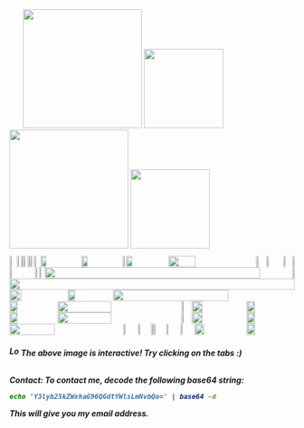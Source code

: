 <section class="principal content" style="display: flex; flex-direction: row; gap: 10px; flex-wrap: wrap; align-items: flex-start; width: 100%; max-width: 1000px; margin: 0 auto;">
  <article class="couple-pictures" style="gap: 10px">
&nbsp &nbsp &nbsp
<img src="https://github.com/user-attachments/assets/af795ee9-af4a-4683-acc8-d4b30af3d02e" width="210">
<img src="https://github.com/user-attachments/assets/41e18e00-11de-4bfb-993a-d1f05d4b8842" width="140">
    <img src="https://github.com/user-attachments/assets/af795ee9-af4a-4683-acc8-d4b30af3d02e" width="210">
<img src="https://github.com/user-attachments/assets/41e18e00-11de-4bfb-993a-d1f05d4b8842" width="140">
    <br>
</article>
<article class="browser-tab">
<picture><source media="(prefers-color-scheme: light)" srcset="https://cristiandelahooz.github.io/cristiandelahooz/generator/generated/42d246e86dbd4a939d9ccc6591219bcc57d6183956a6246c35d1be6df80379de6dc778b625a5ca42a5fe7e3c2e8becdc57956223d8f0c57541d751058e937369.png"><source media="(prefers-color-scheme: dark)" srcset="https://cristiandelahooz.github.io/cristiandelahooz/generator/generated/6b167f71a782362752b814be67a46b262f0c4ee2dce9500fd24df9311bee952feb206b2402e964e769e77a5884dbb69f9ca52ec778fbc3e705c48cd57eb9dfa8.png"><img src="https://cristiandelahooz.github.io/cristiandelahooz/generator/generated/42d246e86dbd4a939d9ccc6591219bcc57d6183956a6246c35d1be6df80379de6dc778b625a5ca42a5fe7e3c2e8becdc57956223d8f0c57541d751058e937369.png" width="2.4822695035460995%" /></picture><a href="#js-contribution-activity"><picture><source media="(prefers-color-scheme: light)" srcset="https://cristiandelahooz.github.io/cristiandelahooz/generator/generated/d3d8559acdac9fc85ced576830bafd7b6054c216a3617652f365cbe1a91e5262156d8fbab4839ed3115d4887f244c883cce95b9b506e0ea5529044244658c8aa.png"><source media="(prefers-color-scheme: dark)" srcset="https://cristiandelahooz.github.io/cristiandelahooz/generator/generated/0e4cc93fce5aa568da6ce76830853d9cbbc0993c56bb92d5e7bf1bdad06ff401c0b097dd58a67835a23ac0b3cd9b2503fa76ad4206b83212c3768a238467deb3.png"><img src="https://cristiandelahooz.github.io/cristiandelahooz/generator/generated/d3d8559acdac9fc85ced576830bafd7b6054c216a3617652f365cbe1a91e5262156d8fbab4839ed3115d4887f244c883cce95b9b506e0ea5529044244658c8aa.png" width="1.4184397163120568%" /></picture></a><picture><source media="(prefers-color-scheme: light)" srcset="https://cristiandelahooz.github.io/cristiandelahooz/generator/generated/becc65165b902b95c14ae12bb2eb936e39ae7ad5a983b2c852ad0e49b3e64a09a7da09590d94cb0a40269fea2b2a5caa90ddae87f20719ef25d4b2a5d16c3f81.png"><source media="(prefers-color-scheme: dark)" srcset="https://cristiandelahooz.github.io/cristiandelahooz/generator/generated/7fbbe36fef3ff0896a30964782c7d9836c84e98d5e6ec86be12ca676c252addaeedc1a2d15f06bf6f428959c691a500fd7b2ef287777934d4c33d628ebbb1c00.png"><img src="https://cristiandelahooz.github.io/cristiandelahooz/generator/generated/becc65165b902b95c14ae12bb2eb936e39ae7ad5a983b2c852ad0e49b3e64a09a7da09590d94cb0a40269fea2b2a5caa90ddae87f20719ef25d4b2a5d16c3f81.png" width="0.9456264775413712%" /></picture><a href="#-the-above-image-is-interactive-try-clicking-on-the-tabs-"><picture><source media="(prefers-color-scheme: light)" srcset="https://cristiandelahooz.github.io/cristiandelahooz/generator/generated/1b0c29f41cdd662baacb6a760d01fede85ce0ca131e57560d7313ddb78effadf3fd11d32b28df184006d90cc3cbe29e1021de694d0698ebca5395792e0c6859a.png"><source media="(prefers-color-scheme: dark)" srcset="https://cristiandelahooz.github.io/cristiandelahooz/generator/generated/1b4138c079e1db237af31e6cfd1ad0b242398827624defff86a1b7a89fdd556cd817e199df9ae081f8f8fa134788cd7edf136665487aa49e4c2d897d7da791f2.png"><img src="https://cristiandelahooz.github.io/cristiandelahooz/generator/generated/1b0c29f41cdd662baacb6a760d01fede85ce0ca131e57560d7313ddb78effadf3fd11d32b28df184006d90cc3cbe29e1021de694d0698ebca5395792e0c6859a.png" width="1.4184397163120568%" /></picture></a><picture><source media="(prefers-color-scheme: light)" srcset="https://cristiandelahooz.github.io/cristiandelahooz/generator/generated/becc65165b902b95c14ae12bb2eb936e39ae7ad5a983b2c852ad0e49b3e64a09a7da09590d94cb0a40269fea2b2a5caa90ddae87f20719ef25d4b2a5d16c3f81.png"><source media="(prefers-color-scheme: dark)" srcset="https://cristiandelahooz.github.io/cristiandelahooz/generator/generated/7fbbe36fef3ff0896a30964782c7d9836c84e98d5e6ec86be12ca676c252addaeedc1a2d15f06bf6f428959c691a500fd7b2ef287777934d4c33d628ebbb1c00.png"><img src="https://cristiandelahooz.github.io/cristiandelahooz/generator/generated/becc65165b902b95c14ae12bb2eb936e39ae7ad5a983b2c852ad0e49b3e64a09a7da09590d94cb0a40269fea2b2a5caa90ddae87f20719ef25d4b2a5d16c3f81.png" width="0.9456264775413712%" /></picture><a href="https://github.com/cristiandelahooz/cristiandelahooz/blob/master/readme.markdown"><picture><source media="(prefers-color-scheme: light)" srcset="https://cristiandelahooz.github.io/cristiandelahooz/generator/generated/e1374e691e855004cb3ee553567c68cc83f8a1509555889102e015f4e7ed0f39246cbcbba092b71da4f81988b2d391922df1638de2fb1b8eeaf0442b087c2b3e.png"><source media="(prefers-color-scheme: dark)" srcset="https://cristiandelahooz.github.io/cristiandelahooz/generator/generated/3369df70373213ef608cb491433601c05448ceffcaa8f6dc9c97bcbc2c6532f328346b1fb8d91990d9fa964d8896fe81022c698468e11322011bafaea52bf062.png"><img src="https://cristiandelahooz.github.io/cristiandelahooz/generator/generated/e1374e691e855004cb3ee553567c68cc83f8a1509555889102e015f4e7ed0f39246cbcbba092b71da4f81988b2d391922df1638de2fb1b8eeaf0442b087c2b3e.png" width="1.4184397163120568%" /></picture></a><picture><source media="(prefers-color-scheme: light)" srcset="https://cristiandelahooz.github.io/cristiandelahooz/generator/generated/e33eb9fbc7c484e2fcbcdb515899b179e0f482c4232c9da0eefd41ae4db2bbb0a1eb0c7508c6ed838775e1d43c961dd7556c816e4c8b66c2c4ccbc5afd020ba5.png"><source media="(prefers-color-scheme: dark)" srcset="https://cristiandelahooz.github.io/cristiandelahooz/generator/generated/4083ca44d8fbdf77750f618cf8a2406bf67b8a785e5c9e1b15735885b15e6ebfbb88780c13feb22609cf959c2a76ed8fcd88f98700e9591121c1bbd41d9455b4.png"><img src="https://cristiandelahooz.github.io/cristiandelahooz/generator/generated/e33eb9fbc7c484e2fcbcdb515899b179e0f482c4232c9da0eefd41ae4db2bbb0a1eb0c7508c6ed838775e1d43c961dd7556c816e4c8b66c2c4ccbc5afd020ba5.png" width="2.2458628841607564%" /></picture><a href="https://cristiandelahoz.tech"><picture><source media="(prefers-color-scheme: light)" srcset="https://cristiandelahooz.github.io/cristiandelahooz/generator/generated/5bd427f648619cd38450af876de3c8b04cd0db131e2c7cd9591125988a7fce30a88fcdb88b920c8f53f0176a0f6c3b491d88442ef26600ee4d28986e51c40243.png"><source media="(prefers-color-scheme: dark)" srcset="https://cristiandelahooz.github.io/cristiandelahooz/generator/generated/11148212b4cdf0d8db96c842f231320b7ff332ab2e799a4c7c97917f09ad2d32d9acbe4aa3ff601f75befcc57f1fad9d2fb6fccb1c61596ff290bde4dd47a3a9.png"><img src="https://cristiandelahooz.github.io/cristiandelahooz/generator/generated/5bd427f648619cd38450af876de3c8b04cd0db131e2c7cd9591125988a7fce30a88fcdb88b920c8f53f0176a0f6c3b491d88442ef26600ee4d28986e51c40243.png" width="14.420803782505912%" /></picture></a><a href="https://www.tiktok.com/@ignxtiuss_"><picture><source media="(prefers-color-scheme: light)" srcset="https://cristiandelahooz.github.io/cristiandelahooz/generator/generated/ff34903ddf8266455b214755b98abc53d54ec423ad3fef698b2981c02eed285e7f017ea9e9c24c46d5c01529a5f7d32d28cda216e261c6bb1c11ea393dba17bb.png"><source media="(prefers-color-scheme: dark)" srcset="https://cristiandelahooz.github.io/cristiandelahooz/generator/generated/220bd4f973dfc9566c5660e4738d23683f0db17f7c0b78cc8a911b355dec78c3d2bab942905ba1c1dff1d9d5f22efdf34b66442c3791d0acf07639d562223678.png"><img src="https://cristiandelahooz.github.io/cristiandelahooz/generator/generated/ff34903ddf8266455b214755b98abc53d54ec423ad3fef698b2981c02eed285e7f017ea9e9c24c46d5c01529a5f7d32d28cda216e261c6bb1c11ea393dba17bb.png" width="14.420803782505912%" /></picture></a><picture><source media="(prefers-color-scheme: light)" srcset="https://cristiandelahooz.github.io/cristiandelahooz/generator/generated/ac9ab6045061f5b96557bc3d9b3fb2630a1c052990c555ecd4265eff470e0dc033d1df78be97564abd51c3c62efdf88166ac8af179a8ffc5fd2578171039ad68.png"><source media="(prefers-color-scheme: dark)" srcset="https://cristiandelahooz.github.io/cristiandelahooz/generator/generated/5e6f9fc4ad31baa9d3d9eed3842fe36490776d3507a8fedafb9bc515f08896d36b9d6bf0b2989b03de3e90311474ade689d9dec18ef404524bbf54a28cb2fa96.png"><img src="https://cristiandelahooz.github.io/cristiandelahooz/generator/generated/ac9ab6045061f5b96557bc3d9b3fb2630a1c052990c555ecd4265eff470e0dc033d1df78be97564abd51c3c62efdf88166ac8af179a8ffc5fd2578171039ad68.png" width="1.1820330969267139%" /></picture><a href="https://www.instagram.com/ignxtiuss_/"><picture><source media="(prefers-color-scheme: light)" srcset="https://cristiandelahooz.github.io/cristiandelahooz/generator/generated/0341a04ee7f29435e833f1efab33d35de7209fe0166a06361e5defbd8a5fccaed57414fda93b841ac57c8c0f8b1523d7be459804b38e05623ae4d5bb94103322.png"><source media="(prefers-color-scheme: dark)" srcset="https://cristiandelahooz.github.io/cristiandelahooz/generator/generated/c4f1f842bedb561c81e2571a8aea29e7f0590c52a108fa16a4aff45cec4f64894cb9a033b7b9d4d79bc0e38fcba4e104aa09a4d467d4b137fd494c91886a57ce.png"><img src="https://cristiandelahooz.github.io/cristiandelahooz/generator/generated/0341a04ee7f29435e833f1efab33d35de7209fe0166a06361e5defbd8a5fccaed57414fda93b841ac57c8c0f8b1523d7be459804b38e05623ae4d5bb94103322.png" width="14.893617021276595%" /></picture></a><picture><source media="(prefers-color-scheme: light)" srcset="https://cristiandelahooz.github.io/cristiandelahooz/generator/generated/58afcf446330333dd77964657e76ade4cc92be3c377a037e9a170b343783fd1760ad222b15676a967e9251a91935d0f703a096a6bed14c8ad42b948585874b45.png"><source media="(prefers-color-scheme: dark)" srcset="https://cristiandelahooz.github.io/cristiandelahooz/generator/generated/734c553cc74f9e85e4b60caa8b9a579b16873455e02c63a088182139368b714d323e799ff02bd8b35206df9f47d9ff1b0c8192d26607fefe39cf7fae5fb9b1f7.png"><img src="https://cristiandelahooz.github.io/cristiandelahooz/generator/generated/58afcf446330333dd77964657e76ade4cc92be3c377a037e9a170b343783fd1760ad222b15676a967e9251a91935d0f703a096a6bed14c8ad42b948585874b45.png" width="30.73286052009456%" /></picture><a href="https://github.com/cristiandelahooz/cristiandelahooz/issues/new"><picture><source media="(prefers-color-scheme: light)" srcset="https://cristiandelahooz.github.io/cristiandelahooz/generator/generated/463ff50654fb38e10bfdb9b48b0e73c5e09a8b8878918af2c140be3d14e17848aafacb47afadce082860896dfab27f242e81ec1941167707ed9c0b6056151f1a.png"><source media="(prefers-color-scheme: dark)" srcset="https://cristiandelahooz.github.io/cristiandelahooz/generator/generated/2f2d177f547c6f9a34c1df1a4470093faa1976b17a8b76ffc221574c5a8f8c55570279d2b06812b50afcca1aad44bba3b1ce9b90e76dd9d5c406a843add49048.png"><img src="https://cristiandelahooz.github.io/cristiandelahooz/generator/generated/463ff50654fb38e10bfdb9b48b0e73c5e09a8b8878918af2c140be3d14e17848aafacb47afadce082860896dfab27f242e81ec1941167707ed9c0b6056151f1a.png" width="3.546099290780142%" /></picture></a><picture><source media="(prefers-color-scheme: light)" srcset="https://cristiandelahooz.github.io/cristiandelahooz/generator/generated/3ce1fba71d1d7b2fd7ccb45edcbf2119bf4df09a87a307b0658cd19981b9e2b45a38892113bedd4658085abbaf38321cbbb06fc683a3f294f59a6e065bddb5ee.png"><source media="(prefers-color-scheme: dark)" srcset="https://cristiandelahooz.github.io/cristiandelahooz/generator/generated/75fa467c99bc1f3c387ae7964292d5fe84a96883f38297eeb2d4ef6dbb47693be7b96b42d310d040dfa73fbef18b237a07e5e20772f5693f4d3e34d56e43f79d.png"><img src="https://cristiandelahooz.github.io/cristiandelahooz/generator/generated/3ce1fba71d1d7b2fd7ccb45edcbf2119bf4df09a87a307b0658cd19981b9e2b45a38892113bedd4658085abbaf38321cbbb06fc683a3f294f59a6e065bddb5ee.png" width="5.91016548463357%" /></picture><a href="https://github.com/leonsilicon/leonsilicon/tree/main/generator"><picture><source media="(prefers-color-scheme: light)" srcset="https://cristiandelahooz.github.io/cristiandelahooz/generator/generated/02cd95d65de38fe8c0c4f39db4d71786e0862a8ebf1dae27673e0d8b956884241a1cc0c6fc7e4272618f136d753d11797839c26bec65cfb3f60d6bba852dd993.png"><source media="(prefers-color-scheme: dark)" srcset="https://cristiandelahooz.github.io/cristiandelahooz/generator/generated/40e9155f66f8aeeb471f33039fac89ca977a7ce680ea664a16781d7c438f470afc3c8624828bd065e05dea899d415ee3ca370449a97f96467fd11a6fe2a4c776.png"><img src="https://cristiandelahooz.github.io/cristiandelahooz/generator/generated/02cd95d65de38fe8c0c4f39db4d71786e0862a8ebf1dae27673e0d8b956884241a1cc0c6fc7e4272618f136d753d11797839c26bec65cfb3f60d6bba852dd993.png" width="3.309692671394799%" /></picture></a><picture><source media="(prefers-color-scheme: light)" srcset="https://cristiandelahooz.github.io/cristiandelahooz/generator/generated/b49409a7335281d6e5fd1e3a3c64ebe47f302aa200e6c71a30f8c562c2bf29a6c958cc91afbd3baa6dcb95f27a7bc6b96a40d620fb9cd44502f1e0dd716bfef1.png"><source media="(prefers-color-scheme: dark)" srcset="https://cristiandelahooz.github.io/cristiandelahooz/generator/generated/2f4923e634c47f3c701d2cbe5d40b1ec9afa61b72a47e048071ee4bc62d1c873a252b0de5b0c51c202cb18fecb65488d47b77ca5638b8f50a096da805bcaa687.png"><img src="https://cristiandelahooz.github.io/cristiandelahooz/generator/generated/b49409a7335281d6e5fd1e3a3c64ebe47f302aa200e6c71a30f8c562c2bf29a6c958cc91afbd3baa6dcb95f27a7bc6b96a40d620fb9cd44502f1e0dd716bfef1.png" width="0.7092198581560284%" /></picture><picture><source media="(prefers-color-scheme: light)" srcset="https://cristiandelahooz.github.io/cristiandelahooz/generator/generated/b20e3b9550b287170be295868f65edac3d4189eae1578aba49d5cab2a69097daf6c5ddf66f8c5300f420b6a3c2f98febbe30091fe23d21e295d0dd825062a45b.png"><source media="(prefers-color-scheme: dark)" srcset="https://cristiandelahooz.github.io/cristiandelahooz/generator/generated/09be9b1155de0f2d94cfe9598691acec4a1672be379f0303905dfab2a6489d5bd7c411f52303e18df724cf717ebb1e96e731d18570a99f4890bac37bb5ae0e08.png"><img src="https://cristiandelahooz.github.io/cristiandelahooz/generator/generated/b20e3b9550b287170be295868f65edac3d4189eae1578aba49d5cab2a69097daf6c5ddf66f8c5300f420b6a3c2f98febbe30091fe23d21e295d0dd825062a45b.png" width="8.865248226950355%" /></picture><a href="https://github.com/cristiandelahooz"><picture><source media="(prefers-color-scheme: light)" srcset="https://cristiandelahooz.github.io/cristiandelahooz/generator/generated/301bb0a5304de6f0a8dc2a54e4f787641968fc7194c24912cd2e5d5c4619636096e11b3d4d8767d5d2d622dc0580a95247fcc014c38c90bb0714cddea4548a84.png"><source media="(prefers-color-scheme: dark)" srcset="https://cristiandelahooz.github.io/cristiandelahooz/generator/generated/8fede2abf97645bdd2cdf9add4026947f47a5a5999f3d99152b25d82a6a75c897322ea9f48a58a61a5588c54db5551f90e0587df46ce90701793611608ef41e1.png"><img src="https://cristiandelahooz.github.io/cristiandelahooz/generator/generated/301bb0a5304de6f0a8dc2a54e4f787641968fc7194c24912cd2e5d5c4619636096e11b3d4d8767d5d2d622dc0580a95247fcc014c38c90bb0714cddea4548a84.png" width="1.5366430260047281%" /></picture></a><picture><source media="(prefers-color-scheme: light)" srcset="https://cristiandelahooz.github.io/cristiandelahooz/generator/generated/b85fb7049a6821fc8915369385a39e8a426a6c17ec6eaac2ce098d829d0ae97ac0e5744b5cc678a3d2dfe65107c88d02863fccfbe3500afd771ecc6e9c200bf8.png"><source media="(prefers-color-scheme: dark)" srcset="https://cristiandelahooz.github.io/cristiandelahooz/generator/generated/535b493f970106c9575cf3255aeda3d631c786126d852b9565d181052d41c898cf4709a4fe486e88bc141b68c0e3319726bc2a1770b956206d562d144b7e177e.png"><img src="https://cristiandelahooz.github.io/cristiandelahooz/generator/generated/b85fb7049a6821fc8915369385a39e8a426a6c17ec6eaac2ce098d829d0ae97ac0e5744b5cc678a3d2dfe65107c88d02863fccfbe3500afd771ecc6e9c200bf8.png" width="1.8912529550827424%" /></picture><a href="https://cristiandelahoz.tech"><picture><source media="(prefers-color-scheme: light)" srcset="https://cristiandelahooz.github.io/cristiandelahooz/generator/generated/b970bb5c70d0218095cb524d5ed744ff2fa7161381be24086b9af00ebf3551ec1f294e77cc66ec76edbb7b1be5eba290b3a374d2bb8ceea1efbcaaa8583b020e.png"><source media="(prefers-color-scheme: dark)" srcset="https://cristiandelahooz.github.io/cristiandelahooz/generator/generated/e8455e414ee352b6fbd9e76cee1796e73d48ecb49497132d8fa8a19d451d9a6460c16bb943b885651c114fc38453ea2062245604c877f84670750c633343f215.png"><img src="https://cristiandelahooz.github.io/cristiandelahooz/generator/generated/b970bb5c70d0218095cb524d5ed744ff2fa7161381be24086b9af00ebf3551ec1f294e77cc66ec76edbb7b1be5eba290b3a374d2bb8ceea1efbcaaa8583b020e.png" width="86.99763593380615%" /></picture></a><picture><source media="(prefers-color-scheme: light)" srcset="https://cristiandelahooz.github.io/cristiandelahooz/generator/generated/40204f0bb3f056cd387712574833e372ec284b4c37e97caec0d813d9aa4d1beeb34b21da98920c2c9569423e31f5f24c89c17cacf2cec5b7f36961bb069e1c96.png"><source media="(prefers-color-scheme: dark)" srcset="https://cristiandelahooz.github.io/cristiandelahooz/generator/generated/0fd638bb4d3a7074e452f41b317ffe12850cee1d3443da176b69f1e298326ab6b4309bff39d94385f8db7de98eda196e2fd07b1feb207c2663aee3eaea07fac5.png"><img src="https://cristiandelahooz.github.io/cristiandelahooz/generator/generated/40204f0bb3f056cd387712574833e372ec284b4c37e97caec0d813d9aa4d1beeb34b21da98920c2c9569423e31f5f24c89c17cacf2cec5b7f36961bb069e1c96.png" width="0.7092198581560284%" /></picture><picture><source media="(prefers-color-scheme: light)" srcset="https://cristiandelahooz.github.io/cristiandelahooz/generator/generated/9949e1c071b59f1fc1dc8653606c3e708cecf9110f331d22c6d975a13d692ca7c48bc2dd32e485ef7df726cd637a00fcb115fb1d2429954f68248c51701ae09e.png"><source media="(prefers-color-scheme: dark)" srcset="https://cristiandelahooz.github.io/cristiandelahooz/generator/generated/948446b5746f8f1dd1e4712c3d7d762ce9de6469683ba05f3bbf1d59852712658430e146e3ff1293be31b69c2bd576576c04ee41ad50e3738289908e49b42d46.png"><img src="https://cristiandelahooz.github.io/cristiandelahooz/generator/generated/9949e1c071b59f1fc1dc8653606c3e708cecf9110f331d22c6d975a13d692ca7c48bc2dd32e485ef7df726cd637a00fcb115fb1d2429954f68248c51701ae09e.png" width="100%" /></picture><picture><source media="(prefers-color-scheme: light)" srcset="https://cristiandelahooz.github.io/cristiandelahooz/generator/generated/351903b727a772b56f04b8da981a323bd1d5147219c9be8582fc99b1a319ffce02c2699e63ccb1713e56312a369775cedef245571b185142cabd23c5009e56ae.png"><source media="(prefers-color-scheme: dark)" srcset="https://cristiandelahooz.github.io/cristiandelahooz/generator/generated/8d9a32be6205202e8022ad29a0dd69f501e84236bc67107f0600b97b0c2f2309960a1c5d7a1768b65f1f978c5ac2ab9e8c9273847221891e02bfd8019e6ea457.png"><img src="https://cristiandelahooz.github.io/cristiandelahooz/generator/generated/351903b727a772b56f04b8da981a323bd1d5147219c9be8582fc99b1a319ffce02c2699e63ccb1713e56312a369775cedef245571b185142cabd23c5009e56ae.png" width="20.44917257683215%" /></picture><a href="https://linkedin.com/in/cristiandelahooz"><picture><source media="(prefers-color-scheme: light)" srcset="https://cristiandelahooz.github.io/cristiandelahooz/generator/generated/2ba594fb73e13598614e02c27f06c07b312fdcce94d2dfc28d2bf18b76e9e10ead5d176ee0b85bbb3fdaf6221b6d174f6ddf87d370703e4a4ba1c135cbdc371d.png"><source media="(prefers-color-scheme: dark)" srcset="https://cristiandelahooz.github.io/cristiandelahooz/generator/generated/daa832a850391802400d51efdd02dfea167cf3dfaa8e074f7db937b3f3535cf0fc11f984d16698f734ca85964cb40a5f2d36ffd09bdd67e1024cb963df006779.png"><img src="https://cristiandelahooz.github.io/cristiandelahooz/generator/generated/2ba594fb73e13598614e02c27f06c07b312fdcce94d2dfc28d2bf18b76e9e10ead5d176ee0b85bbb3fdaf6221b6d174f6ddf87d370703e4a4ba1c135cbdc371d.png" width="15.839243498817968%" /></picture></a><picture><source media="(prefers-color-scheme: light)" srcset="https://cristiandelahooz.github.io/cristiandelahooz/generator/generated/51df12f6e7680691ac59759f96ad6dcfb2dd860d494c0d20e5dd6849265e0bc31b657427b0838bd51ac06be959edfba4cdb435ba7a97d9c533437281bdb0b15e.png"><source media="(prefers-color-scheme: dark)" srcset="https://cristiandelahooz.github.io/cristiandelahooz/generator/generated/236753866bee0ae85a0c9aa28ef5ee04ff979dafcf7a95e65d9484ff2cc044008e31d8948522186841977859e11c6120c38fd2b629b9a85b00bd89a7a5b55467.png"><img src="https://cristiandelahooz.github.io/cristiandelahooz/generator/generated/51df12f6e7680691ac59759f96ad6dcfb2dd860d494c0d20e5dd6849265e0bc31b657427b0838bd51ac06be959edfba4cdb435ba7a97d9c533437281bdb0b15e.png" width="63.71158392434988%" /></picture><picture><source media="(prefers-color-scheme: light)" srcset="https://cristiandelahooz.github.io/cristiandelahooz/generator/generated/135b01a287143772579e666b4c8955b1dcb86834b463b36f4a070c749b9428bec7c4965db1c652997a4414c9f4db09634530b6a64a240c05c241029e0fd2e29a.png"><source media="(prefers-color-scheme: dark)" srcset="https://cristiandelahooz.github.io/cristiandelahooz/generator/generated/395044ba7d5000d8fe03bb9915a3e9088f227e911f1035c2f58b826fe61d2badff6eaa3aea1f540ef24c18d09a45c32e84d79598a7e338ee1f0c4d826acf2c62.png"><img src="https://cristiandelahooz.github.io/cristiandelahooz/generator/generated/135b01a287143772579e666b4c8955b1dcb86834b463b36f4a070c749b9428bec7c4965db1c652997a4414c9f4db09634530b6a64a240c05c241029e0fd2e29a.png" width="16.78486997635934%" /></picture><a href="https://github.com/cristiandelahooz/cristiandelahooz/blob/master/README.md#cristiandelahooz"><picture><source media="(prefers-color-scheme: light)" srcset="https://cristiandelahooz.github.io/cristiandelahooz/generator/generated/a53485a0bc2633c0cefc31e65ee694f969291e6a56755f24f3ebd0b61057cbc18b1f270456a7ff21f4bbcab329e7bd83431a3957d0fc2a645803327044e0503d.png"><source media="(prefers-color-scheme: dark)" srcset="https://cristiandelahooz.github.io/cristiandelahooz/generator/generated/7e118fc2d70bd57ff5ef3e42b4b1ee46ad4090d2f63d31cc38906b15d1fd57c059d7ac96363fd40f527c398a027be59f4758a1a87d0ead5dc6db9875333ff6d4.png"><img src="https://cristiandelahooz.github.io/cristiandelahooz/generator/generated/a53485a0bc2633c0cefc31e65ee694f969291e6a56755f24f3ebd0b61057cbc18b1f270456a7ff21f4bbcab329e7bd83431a3957d0fc2a645803327044e0503d.png" width="43.61702127659575%" /></picture></a><picture><source media="(prefers-color-scheme: light)" srcset="https://cristiandelahooz.github.io/cristiandelahooz/generator/generated/a9d1ca2e37092ac39b502f5b510df531c3542c2026d7d8da5672bb6b7e27714d8e8fe9f1e2c2e43e8910ba4322645614a4b11a1b330a628ddce6f8dc73e0d838.png"><source media="(prefers-color-scheme: dark)" srcset="https://cristiandelahooz.github.io/cristiandelahooz/generator/generated/a58c93c64b227988e440fb3c07560da8d9b0b58e17de288e3c5a256877621ba9158b1c517cbc82d7247fc13103e1c6ae93c11059ada6710ed5b30398f0734a71.png"><img src="https://cristiandelahooz.github.io/cristiandelahooz/generator/generated/a9d1ca2e37092ac39b502f5b510df531c3542c2026d7d8da5672bb6b7e27714d8e8fe9f1e2c2e43e8910ba4322645614a4b11a1b330a628ddce6f8dc73e0d838.png" width="3.4278959810874707%" /></picture><a href="https://do.linkedin.com/in/cristian-de-la-hoz-zz"><picture><source media="(prefers-color-scheme: light)" srcset="https://cristiandelahooz.github.io/cristiandelahooz/generator/generated/323192e14a1da00a70a2c95626fbd7da819bbc1409303583ea7c24fa846ee186db9bc5769bd4339697793533bf36088310dc4d106928835072a8fcd2be42e429.png"><source media="(prefers-color-scheme: dark)" srcset="https://cristiandelahooz.github.io/cristiandelahooz/generator/generated/4e1d601a6bd01a980238f2a1e0086690739162da07da1ea3c037f0d31757e8c05942442f159f330380c8eab785502b3bfe8388bd2a69e445805f9a1a1ab888bb.png"><img src="https://cristiandelahooz.github.io/cristiandelahooz/generator/generated/323192e14a1da00a70a2c95626fbd7da819bbc1409303583ea7c24fa846ee186db9bc5769bd4339697793533bf36088310dc4d106928835072a8fcd2be42e429.png" width="19.38534278959811%" /></picture></a><picture><source media="(prefers-color-scheme: light)" srcset="https://cristiandelahooz.github.io/cristiandelahooz/generator/generated/1ef88b49bc5350269511e5826ba5120718f82762ca053ad4bd3382adc01a4dfe4f3dc93b1b18a7986fa3504c0d12610574aff330af1d45b8da202324a63e15df.png"><source media="(prefers-color-scheme: dark)" srcset="https://cristiandelahooz.github.io/cristiandelahooz/generator/generated/118b89c4f6c97432a92425f2e9166bb982110c6370f2510db2038874c4d910e5c65a58c9639236be89d741e1670b49edde977634451f01bde3422fef58616a79.png"><img src="https://cristiandelahooz.github.io/cristiandelahooz/generator/generated/1ef88b49bc5350269511e5826ba5120718f82762ca053ad4bd3382adc01a4dfe4f3dc93b1b18a7986fa3504c0d12610574aff330af1d45b8da202324a63e15df.png" width="16.78486997635934%" /></picture><picture><source media="(prefers-color-scheme: light)" srcset="https://cristiandelahooz.github.io/cristiandelahooz/generator/generated/b3b42481b1b860d92094aca2908afb03bac6e04d88d08e8b4475f49cec9db7d67ea9a6c3f54ae4b6fb0923cac9016bfedd77d1c19281735da81e5fed8a36d302.png"><source media="(prefers-color-scheme: dark)" srcset="https://cristiandelahooz.github.io/cristiandelahooz/generator/generated/6ba4792e75d31b0a39967131ff521e35923e3cf9ef75c82cf0a9be83573ef78dddf4d56e8bf536f9a0ab988424ae30bf91098b8f56b2cf2881db2757e57b899c.png"><img src="https://cristiandelahooz.github.io/cristiandelahooz/generator/generated/b3b42481b1b860d92094aca2908afb03bac6e04d88d08e8b4475f49cec9db7d67ea9a6c3f54ae4b6fb0923cac9016bfedd77d1c19281735da81e5fed8a36d302.png" width="16.78486997635934%" /></picture><a href="https://github.com/cristiandelahooz/cristiandelahooz/blob/master/README.md#cristiandelahooz"><picture><source media="(prefers-color-scheme: light)" srcset="https://cristiandelahooz.github.io/cristiandelahooz/generator/generated/readme-light.7eb9cc8f268d609c8bb0a7234a0455a35a4a402407607a1f684ceaa303228e1061995944f40c1b3778b9be6e765d0a3674e3a025d7cafadbe032ab216434c9f1.png"><source media="(prefers-color-scheme: dark)" srcset="https://cristiandelahooz.github.io/cristiandelahooz/generator/generated/readme-dark.a5c9ec2046daaeda328e17c934ca734eb7e015a29d47a02d89268b673e0b67db95bc60b27984301661c20af9ac216a910add1a741c061a1fd262165fc5a56577.png"><img src="https://cristiandelahooz.github.io/cristiandelahooz/generator/generated/readme-light.7eb9cc8f268d609c8bb0a7234a0455a35a4a402407607a1f684ceaa303228e1061995944f40c1b3778b9be6e765d0a3674e3a025d7cafadbe032ab216434c9f1.png" width="43.61702127659575%" /></picture></a><picture><source media="(prefers-color-scheme: light)" srcset="https://cristiandelahooz.github.io/cristiandelahooz/generator/generated/9e9ba37072ca21630e337f7399d557a1402540c540905b93b405735777af4e13f95ea7cbf151ef0a38fe150d6f469d3de11917b6cf72b795d257c5e6f22e1ea4.png"><source media="(prefers-color-scheme: dark)" srcset="https://cristiandelahooz.github.io/cristiandelahooz/generator/generated/e147c0b207855bda2db5bb196a5b56b095416a5391bfb858d74748e0ed61fc0262cc239b49c95f859c7656d3a3acd1f1fb9b00439ec42130211e6225e9017f78.png"><img src="https://cristiandelahooz.github.io/cristiandelahooz/generator/generated/9e9ba37072ca21630e337f7399d557a1402540c540905b93b405735777af4e13f95ea7cbf151ef0a38fe150d6f469d3de11917b6cf72b795d257c5e6f22e1ea4.png" width="3.4278959810874707%" /></picture><a href="https://do.linkedin.com/in/cristian-de-la-hoz-zz"><picture><source media="(prefers-color-scheme: light)" srcset="https://cristiandelahooz.github.io/cristiandelahooz/generator/generated/ab147be440ae007f70e4ddacdcb999e7e1261b28d184190bd5047a25c70ec6a60a0bcc3dbfb0291d2427bdfe9a2171091624c3cae2b3eba45526f650f4855bd0.png"><source media="(prefers-color-scheme: dark)" srcset="https://cristiandelahooz.github.io/cristiandelahooz/generator/generated/889a4df12d8803e81b24555a2e2ea731e5c1b77e1feaa4e4f815b2dd7d232cb9633b5e725b0be052a5d86b46a6d6b695782164ef6a5fb860efb0ef03a22da3a2.png"><img src="https://cristiandelahooz.github.io/cristiandelahooz/generator/generated/ab147be440ae007f70e4ddacdcb999e7e1261b28d184190bd5047a25c70ec6a60a0bcc3dbfb0291d2427bdfe9a2171091624c3cae2b3eba45526f650f4855bd0.png" width="19.38534278959811%" /></picture></a><picture><source media="(prefers-color-scheme: light)" srcset="https://cristiandelahooz.github.io/cristiandelahooz/generator/generated/b3b42481b1b860d92094aca2908afb03bac6e04d88d08e8b4475f49cec9db7d67ea9a6c3f54ae4b6fb0923cac9016bfedd77d1c19281735da81e5fed8a36d302.png"><source media="(prefers-color-scheme: dark)" srcset="https://cristiandelahooz.github.io/cristiandelahooz/generator/generated/6ba4792e75d31b0a39967131ff521e35923e3cf9ef75c82cf0a9be83573ef78dddf4d56e8bf536f9a0ab988424ae30bf91098b8f56b2cf2881db2757e57b899c.png"><img src="https://cristiandelahooz.github.io/cristiandelahooz/generator/generated/b3b42481b1b860d92094aca2908afb03bac6e04d88d08e8b4475f49cec9db7d67ea9a6c3f54ae4b6fb0923cac9016bfedd77d1c19281735da81e5fed8a36d302.png" width="16.78486997635934%" /></picture><picture><source media="(prefers-color-scheme: light)" srcset="https://cristiandelahooz.github.io/cristiandelahooz/generator/generated/a53e30e237a32a3e58eb14a9ab04c7b310b2a950688297e4e03f7358907fc99cccb201d3e017e5395197ace0590dfb49272fa166feb21ce21df5c99c3c256614.png"><source media="(prefers-color-scheme: dark)" srcset="https://cristiandelahooz.github.io/cristiandelahooz/generator/generated/326090ec7cb8ab0aa09bb5336da3a52e25edc504f4fb662ea7e8a547f942a98917420a69321f7c5507111779a5bdc4ea9c8dc7fc0adf199b8cc34d03cce9ced8.png"><img src="https://cristiandelahooz.github.io/cristiandelahooz/generator/generated/a53e30e237a32a3e58eb14a9ab04c7b310b2a950688297e4e03f7358907fc99cccb201d3e017e5395197ace0590dfb49272fa166feb21ce21df5c99c3c256614.png" width="39.952718676122934%" /></picture><a href="https://github.com/cristiandelahooz/cristiandelahooz/issues/new"><picture><source media="(prefers-color-scheme: light)" srcset="https://cristiandelahooz.github.io/cristiandelahooz/generator/generated/ceffbe45c2e49114264c180c9c7f2e3263b98dcc818df3daba9eeaab8311ff7aa7c89c0b7725c2d45466ba69831d0cd9008eab74145b5625fa8a8464e54bf2c6.png"><source media="(prefers-color-scheme: dark)" srcset="https://cristiandelahooz.github.io/cristiandelahooz/generator/generated/2209115b8eb4fab6cc8369d7834b9e88b22e952ff12df6a8fabb7941245737edc47af7c364bb7ad32c0443b3abd2528c0d83b58dede33ef2793da7a6b0c72758.png"><img src="https://cristiandelahooz.github.io/cristiandelahooz/generator/generated/ceffbe45c2e49114264c180c9c7f2e3263b98dcc818df3daba9eeaab8311ff7aa7c89c0b7725c2d45466ba69831d0cd9008eab74145b5625fa8a8464e54bf2c6.png" width="5.08274231678487%" /></picture></a><a href="https://github.com/cristiandelahooz"><picture><source media="(prefers-color-scheme: light)" srcset="https://cristiandelahooz.github.io/cristiandelahooz/generator/generated/ec273166d1f3408c5525ecbed14afa3d712510bf691736d6d5db981c5874d9f72513594c17076fdb12533f6af4e778d9c1f51e99488de4309388be3dcf6a176f.png"><source media="(prefers-color-scheme: dark)" srcset="https://cristiandelahooz.github.io/cristiandelahooz/generator/generated/34abb3105b8b370c1f41cbcfcc29336ef27290cdfb1ad463b446be652e1776c1981ff99faae1742a41cb6cae586ec1a70f33926c0b77df6ad2f638e3f7d6dd22.png"><img src="https://cristiandelahooz.github.io/cristiandelahooz/generator/generated/ec273166d1f3408c5525ecbed14afa3d712510bf691736d6d5db981c5874d9f72513594c17076fdb12533f6af4e778d9c1f51e99488de4309388be3dcf6a176f.png" width="4.609929078014184%" /></picture></a><picture><source media="(prefers-color-scheme: light)" srcset="https://cristiandelahooz.github.io/cristiandelahooz/generator/generated/7e20dbbe2c81857c8ddc508a59aa2613c2b0a5ced26ba725a35d73c5a5c61b1b239a70460fd52875e6b0f402e9ca5c751008d5c0410d077eba56a513578dec29.png"><source media="(prefers-color-scheme: dark)" srcset="https://cristiandelahooz.github.io/cristiandelahooz/generator/generated/d7a103fec3d9720478e1391ef675ad17f29a5954aa7dbeae4afceae032acf9699f12f72ad4bad4e6449169ccd4190f732fc723f8a824ff1dbee63f14077fbb0e.png"><img src="https://cristiandelahooz.github.io/cristiandelahooz/generator/generated/7e20dbbe2c81857c8ddc508a59aa2613c2b0a5ced26ba725a35d73c5a5c61b1b239a70460fd52875e6b0f402e9ca5c751008d5c0410d077eba56a513578dec29.png" width="0.7092198581560284%" /></picture><a href="https://github.com/cristiandelahooz"><picture><source media="(prefers-color-scheme: light)" srcset="https://cristiandelahooz.github.io/cristiandelahooz/generator/generated/ac94f0dc25796cd919bc0ad534b1e22fdddd95983d2a6067330c5ede6b345860acc2f91fa679a3e1cdc0c7ef313ee85fe05b27bd952acf316abe27e6dec2dc70.png"><source media="(prefers-color-scheme: dark)" srcset="https://cristiandelahooz.github.io/cristiandelahooz/generator/generated/5d5e43f061b3488964652ec8da149abb8bcf1bab212af53c23de8c423a78914cc817a6c34b28bba7d9b377362188e89b99135ea34a95b683b675014863d1bfd1.png"><img src="https://cristiandelahooz.github.io/cristiandelahooz/generator/generated/ac94f0dc25796cd919bc0ad534b1e22fdddd95983d2a6067330c5ede6b345860acc2f91fa679a3e1cdc0c7ef313ee85fe05b27bd952acf316abe27e6dec2dc70.png" width="4.609929078014184%" /></picture></a><a href="https://discord.gg/EJPYFe9pgp"><picture><source media="(prefers-color-scheme: light)" srcset="https://cristiandelahooz.github.io/cristiandelahooz/generator/generated/b62791e1256fcd9d44b6f3eada90f1160bde596cd381773c0d1688ca354908a714afb5fde169e3b1cda47e82bd0913060ec870932625060b73172d537660f0ff.png"><source media="(prefers-color-scheme: dark)" srcset="https://cristiandelahooz.github.io/cristiandelahooz/generator/generated/58a27e1e43421a3a8ad6a1d84154f0decad5119ecf51f2a44475f8a664c40645ff4ce4db8fc63277a09fe90a01c688a9bd8664d84db07128995699ea2fcb9c33.png"><img src="https://cristiandelahooz.github.io/cristiandelahooz/generator/generated/b62791e1256fcd9d44b6f3eada90f1160bde596cd381773c0d1688ca354908a714afb5fde169e3b1cda47e82bd0913060ec870932625060b73172d537660f0ff.png" width="4.964539007092199%" /></picture></a><a href="https://www.youtube.com/watch?v=Du6G1U_uTw0"><picture><source media="(prefers-color-scheme: light)" srcset="https://cristiandelahooz.github.io/cristiandelahooz/generator/generated/358ff7e1b9fb0f824d21e028cdfb4050918741ceb746e8ee9ce31553705bc30f337355e7e8bd9eaf7758921c48e09ab42a77eb483b82b8cd45ead1c74f0c103e.png"><source media="(prefers-color-scheme: dark)" srcset="https://cristiandelahooz.github.io/cristiandelahooz/generator/generated/413f7f5ad4b70279a91f9f063d3d07cde041470a8c56bbfbf9be5eb92e3a569be5e887b10e6e3e89d348d12e64e578dbe0f461f47bd305f663c8781ef04168cb.png"><img src="https://cristiandelahooz.github.io/cristiandelahooz/generator/generated/358ff7e1b9fb0f824d21e028cdfb4050918741ceb746e8ee9ce31553705bc30f337355e7e8bd9eaf7758921c48e09ab42a77eb483b82b8cd45ead1c74f0c103e.png" width="4.964539007092199%" /></picture></a><a href="https://do.linkedin.com/in/cristian-de-la-hoz-zz"><picture><source media="(prefers-color-scheme: light)" srcset="https://cristiandelahooz.github.io/cristiandelahooz/generator/generated/ee036836c1321ba6a4b78ea1f83108c60ce21883f44a848ea2c782714a91e10e1e8e92b3237bcc87c3372f43eb89fc2645675740defcbc787505580dd57ff299.png"><source media="(prefers-color-scheme: dark)" srcset="https://cristiandelahooz.github.io/cristiandelahooz/generator/generated/0a80290faa54c35af2563ad7358e6028a08fa13b97fffe333acfdbb410e24aa46475868e5b3bc360a9800c12b42f8b561653c702048279d4967509e58e67d661.png"><img src="https://cristiandelahooz.github.io/cristiandelahooz/generator/generated/ee036836c1321ba6a4b78ea1f83108c60ce21883f44a848ea2c782714a91e10e1e8e92b3237bcc87c3372f43eb89fc2645675740defcbc787505580dd57ff299.png" width="18.321513002364064%" /></picture></a><picture><source media="(prefers-color-scheme: light)" srcset="https://cristiandelahooz.github.io/cristiandelahooz/generator/generated/d90cc104f71a5efb51bc70306b67a6416f35e7f40f0feadf216b54b903439879b5ec586c1e4d83a0b7582faceaf4b0c8adb7ab171479cab3cf81a88bd95cbaf9.png"><source media="(prefers-color-scheme: dark)" srcset="https://cristiandelahooz.github.io/cristiandelahooz/generator/generated/8228d6bfbe11566d245054d4def0695d3e97aaaab968d36a0a4790d7e35aaff762295fe7ecd3664bee5b75de936763157a8a7764b2e62c5e687877811f63d42a.png"><img src="https://cristiandelahooz.github.io/cristiandelahooz/generator/generated/d90cc104f71a5efb51bc70306b67a6416f35e7f40f0feadf216b54b903439879b5ec586c1e4d83a0b7582faceaf4b0c8adb7ab171479cab3cf81a88bd95cbaf9.png" width="16.78486997635934%" /></picture>
</article>
</section>

<h5>
  <img src="https://github.com/Tarikul-Islam-Anik/Animated-Fluent-Emojis/blob/master/Emojis/Hand%20gestures/Backhand%20Index%20Pointing%20Up.png" alt="Love-You Gesture Medium Skin Tone" width="17" height="17"> The above image is interactive! Try clicking on the tabs :) <br><br>

Contact:
To contact me, decode the following base64 string:
```bash
echo 'Y3lyb25kZWxhaG96QGdtYWlsLmNvbQo=' | base64 -d
```
This will give you my email address.  
</h5>


<!-- <img src="https://user-images.githubusercontent.com/73097560/115834477-dbab4500-a447-11eb-908a-139a6edaec5c.gif"> -->

